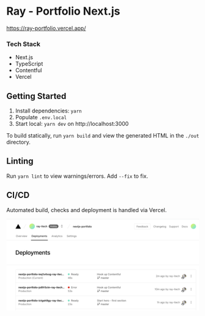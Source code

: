 # Ray - Portfolio Next.js

https://ray-portfolio.vercel.app/

### Tech Stack

- Next.js
- TypeScript
- Contentful
- Vercel

## Getting Started

1. Install dependencies: `yarn`
1. Populate `.env.local`
1. Start local: `yarn dev` on http://localhost:3000

To build statically, run `yarn build` and view the generated HTML in the `./out` directory.

## Linting

Run `yarn lint` to view warnings/errors. Add `--fix` to fix.

## CI/CD

Automated build, checks and deployment is handled via Vercel.

![Vercel deployments](public/assets/vercel-deployments.png)
